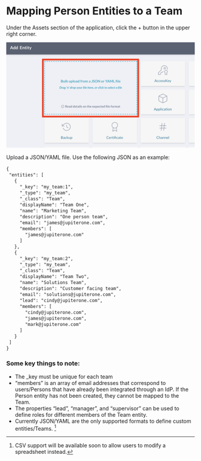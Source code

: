 # Mapping Person Entities to a Team

Under the Assets section of the application, click the + button in the upper right corner.

![bulk-upload](../assets/bulk-upload.png)

Upload a JSON/YAML file. Use the following JSON as an example:

```
{
 "entities": [
   {
     "_key": "my_team:1",
     "_type": "my_team",
     "_class": "Team",
     "displayName": "Team One",
     "name": "Marketing Team",
     "description": "One person team",
     "email": "james@jupiterone.com",
     "members": [
       "james@jupiterone.com"
     ]
   },
   {
     "_key": "my_team:2",
     "_type": "my_team",
     "_class": "Team",
     "displayName": "Team Two",
     "name": "Solutions Team",
     "description": "Customer facing team",
     "email": "solutions@jupiterone.com",
     "lead": "cindy@jupiterone.com",
     "members": [
       "cindy@jupiterone.com",
       "james@jupiterone.com",
       "mark@jupiterone.com"
     ]
   }
 ]
}
```

### Some key things to note:

- The _key must be unique for each team
- “members” is an array of email addresses that correspond to users/Persons that have already been integrated through an IdP. If the Person entity has not been created, they cannot be mapped to the Team.
- The properties “lead”, “manager”, and “supervisor” can be used to define roles for different members of the Team entity. 
- Currently JSON/YAML are the only supported formats to define custom entities/Teams. [^1]

[^1]: CSV support will be available soon to allow users to modify a spreadsheet instead.
